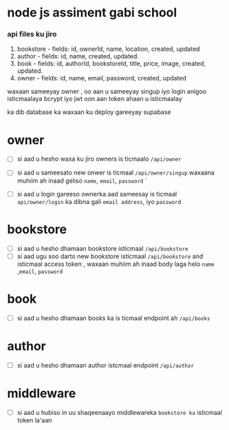 # node js assiment gabi school

### api files ku jiro 
1. bookstore - fields: id, ownerId, name, location, created, updated
2. author - fields: id, name, created, updated.
3. book - fields: id, authorId, bookstoreId, title, price, image, created, updated.
4. owner - fields: id, name, email, password, created, updated

waxaan sameeyay owner , oo aan u sameeyay singup iyo login anigoo isticmaalaya bcrypt iyo jwt oon aan token ahaan u isticmaalay

ka dib database ka waxaan ku deploy gareeyay supabase 

# owner
* [ ] si aad u hesho waxa ku jiro owners is ticmaalo `/api/owner`
* [ ] si aad u sameesato new onwer is ticmaal `/api/owner/singup` waxaana muhiim ah inaad geliso `name`, `email`, `password` `
* [ ] si aad u login gareeso ownerka aad sameesay is ticmaal `api/owner/login` ka dibna gali `email address`, iyo `password`


# bookstore 
* [ ] si aad u hesho dhamaan bookstore isticmaal `/api/bookstore`
* [ ] si aad ugu soo darto new bookstore isticmaal `/api/bookstore` and isticmaal access token , waxaan muhiim ah inaad body laga helo `name` ,`email`, `password` 

# book 
* [ ] si aad u hesho dhamaan books ka is ticmaal endpoint ah `/api/books`


# author 
* [ ] si aad u hesho dhamaan author istcmaal endpoint `/api/author`


# middleware 
* [ ] si aad u hubiso in uu shaqeenaayo middlewareka `bookstore ka` isticmaal token la'aan 